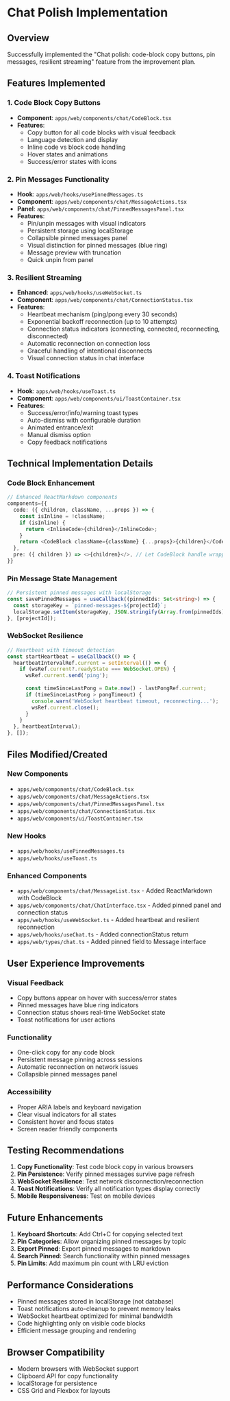 # Chat Polish Implementation

## Overview
Successfully implemented the "Chat polish: code-block copy buttons, pin messages, resilient streaming" feature from the improvement plan.

## Features Implemented

### 1. Code Block Copy Buttons
- **Component**: `apps/web/components/chat/CodeBlock.tsx`
- **Features**:
  - Copy button for all code blocks with visual feedback
  - Language detection and display
  - Inline code vs block code handling
  - Hover states and animations
  - Success/error states with icons

### 2. Pin Messages Functionality
- **Hook**: `apps/web/hooks/usePinnedMessages.ts`
- **Component**: `apps/web/components/chat/MessageActions.tsx`
- **Panel**: `apps/web/components/chat/PinnedMessagesPanel.tsx`
- **Features**:
  - Pin/unpin messages with visual indicators
  - Persistent storage using localStorage
  - Collapsible pinned messages panel
  - Visual distinction for pinned messages (blue ring)
  - Message preview with truncation
  - Quick unpin from panel

### 3. Resilient Streaming
- **Enhanced**: `apps/web/hooks/useWebSocket.ts`
- **Component**: `apps/web/components/chat/ConnectionStatus.tsx`
- **Features**:
  - Heartbeat mechanism (ping/pong every 30 seconds)
  - Exponential backoff reconnection (up to 10 attempts)
  - Connection status indicators (connecting, connected, reconnecting, disconnected)
  - Automatic reconnection on connection loss
  - Graceful handling of intentional disconnects
  - Visual connection status in chat interface

### 4. Toast Notifications
- **Hook**: `apps/web/hooks/useToast.ts`
- **Component**: `apps/web/components/ui/ToastContainer.tsx`
- **Features**:
  - Success/error/info/warning toast types
  - Auto-dismiss with configurable duration
  - Animated entrance/exit
  - Manual dismiss option
  - Copy feedback notifications

## Technical Implementation Details

### Code Block Enhancement
```typescript
// Enhanced ReactMarkdown components
components={{
  code: ({ children, className, ...props }) => {
    const isInline = !className;
    if (isInline) {
      return <InlineCode>{children}</InlineCode>;
    }
    return <CodeBlock className={className} {...props}>{children}</CodeBlock>;
  },
  pre: ({ children }) => <>{children}</>, // Let CodeBlock handle wrapper
}}
```

### Pin Message State Management
```typescript
// Persistent pinned messages with localStorage
const savePinnedMessages = useCallback((pinnedIds: Set<string>) => {
  const storageKey = `pinned-messages-${projectId}`;
  localStorage.setItem(storageKey, JSON.stringify(Array.from(pinnedIds)));
}, [projectId]);
```

### WebSocket Resilience
```typescript
// Heartbeat with timeout detection
const startHeartbeat = useCallback(() => {
  heartbeatIntervalRef.current = setInterval(() => {
    if (wsRef.current?.readyState === WebSocket.OPEN) {
      wsRef.current.send('ping');
      
      const timeSinceLastPong = Date.now() - lastPongRef.current;
      if (timeSinceLastPong > pongTimeout) {
        console.warn('WebSocket heartbeat timeout, reconnecting...');
        wsRef.current.close();
      }
    }
  }, heartbeatInterval);
}, []);
```

## Files Modified/Created

### New Components
- `apps/web/components/chat/CodeBlock.tsx`
- `apps/web/components/chat/MessageActions.tsx`
- `apps/web/components/chat/PinnedMessagesPanel.tsx`
- `apps/web/components/chat/ConnectionStatus.tsx`
- `apps/web/components/ui/ToastContainer.tsx`

### New Hooks
- `apps/web/hooks/usePinnedMessages.ts`
- `apps/web/hooks/useToast.ts`

### Enhanced Components
- `apps/web/components/chat/MessageList.tsx` - Added ReactMarkdown with CodeBlock
- `apps/web/components/chat/ChatInterface.tsx` - Added pinned panel and connection status
- `apps/web/hooks/useWebSocket.ts` - Added heartbeat and resilient reconnection
- `apps/web/hooks/useChat.ts` - Added connectionStatus return
- `apps/web/types/chat.ts` - Added pinned field to Message interface

## User Experience Improvements

### Visual Feedback
- Copy buttons appear on hover with success/error states
- Pinned messages have blue ring indicators
- Connection status shows real-time WebSocket state
- Toast notifications for user actions

### Functionality
- One-click copy for any code block
- Persistent message pinning across sessions
- Automatic reconnection on network issues
- Collapsible pinned messages panel

### Accessibility
- Proper ARIA labels and keyboard navigation
- Clear visual indicators for all states
- Consistent hover and focus states
- Screen reader friendly components

## Testing Recommendations

1. **Copy Functionality**: Test code block copy in various browsers
2. **Pin Persistence**: Verify pinned messages survive page refresh
3. **WebSocket Resilience**: Test network disconnection/reconnection
4. **Toast Notifications**: Verify all notification types display correctly
5. **Mobile Responsiveness**: Test on mobile devices

## Future Enhancements

1. **Keyboard Shortcuts**: Add Ctrl+C for copying selected text
2. **Pin Categories**: Allow organizing pinned messages by topic
3. **Export Pinned**: Export pinned messages to markdown
4. **Search Pinned**: Search functionality within pinned messages
5. **Pin Limits**: Add maximum pin count with LRU eviction

## Performance Considerations

- Pinned messages stored in localStorage (not database)
- Toast notifications auto-cleanup to prevent memory leaks
- WebSocket heartbeat optimized for minimal bandwidth
- Code highlighting only on visible code blocks
- Efficient message grouping and rendering

## Browser Compatibility

- Modern browsers with WebSocket support
- Clipboard API for copy functionality
- localStorage for persistence
- CSS Grid and Flexbox for layouts
